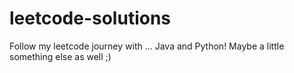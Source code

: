 # leetcode-solutions
Follow my leetcode journey with ... Java and Python! Maybe a little something else as well ;)
